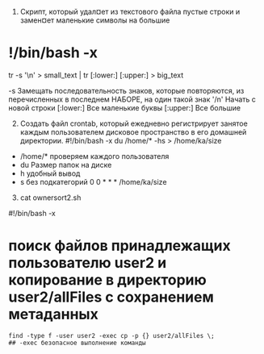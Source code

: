 1. Скрипт, который удал¤ет из текстового файла пустые строки и замен¤ет маленькие символы на большие

# !/bin/bash -x

tr -s '\n' > small_text | tr [:lower:] [:upper:] > big_text

-s Замещать последовательность знаков, которые повторяются, из перечисленных в последнем НАБОРЕ, на один такой знак
'/n' Начать с новой строки
[:lower:] Все маленькие буквы
[:upper:] Все большие

2. Cоздать файл crontab, который ежедневно регистрирует занятое каждым пользователем дисковое пространство в его домашней директории.
   #!/bin/bash -x
   du /home/\* -hs > /home/ka/size

- /home/\* проверяем каждого пользователя
- du Размер папок на диске
- h удобный вывод
- s без подкатегорий
  0 0 \* \* \* /home/ka/size

3. cat ownersort2.sh

#!/bin/bash -x

# поиск файлов принадлежащих пользователю user2 и копирование в директорию user2/allFiles с сохранением метаданных

    find -type f -user user2 -exec cp -p {} user2/allFiles \;
    ## -exec безопасное выполнение команды
